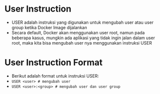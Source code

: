 # User Instruction

- USER adalah instruksi yang digunakan untuk mengubah user atau user group ketika Docker Image dijalankan
- Secara default, Docker akan menggunakan user root, namun pada beberapa kasus, mungkin ada aplikasi yang tidak ingin jalan dalam user root, maka kita bisa mengubah user nya menggunakan instruksi USER 

# User Instruction Format

- Berikut adalah format untuk instruksi USER:
- `USER <user> # mengubah user` 
- `USER <user>:<group> # mengubah user dan user group` 